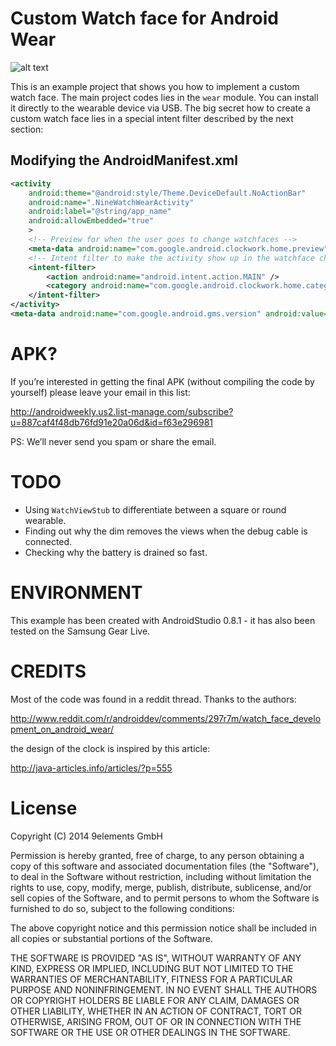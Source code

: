 # Custom Watch face for Android Wear

![alt text](https://raw.githubusercontent.com/9elements/9elements-One-for-Android-Wear/master/9elements-one-blog.jpg "Custom Watch Face - 9elements One")

This is an example project that shows you how to implement a custom watch face.
The main project codes lies in the `wear` module. You can install it directly to the wearable device via USB.
The big secret how to create a custom watch face lies in a special intent filter described by the next section:

## Modifying the AndroidManifest.xml

```xml
<activity
    android:theme="@android:style/Theme.DeviceDefault.NoActionBar"
    android:name=".NineWatchWearActivity"
    android:label="@string/app_name"
    android:allowEmbedded="true"
    >
    <!-- Preview for when the user goes to change watchfaces -->
    <meta-data android:name="com.google.android.clockwork.home.preview" android:resource="@drawable/preview" />
    <!-- Intent filter to make the activity show up in the watchface choices -->
    <intent-filter>
        <action android:name="android.intent.action.MAIN" />
        <category android:name="com.google.android.clockwork.home.category.HOME_BACKGROUND" />
    </intent-filter>
</activity>
<meta-data android:name="com.google.android.gms.version" android:value="@integer/google_play_services_version" />
```

# APK?

If you’re interested in getting the final APK (without compiling the code by yourself) please leave your email in this list:

http://androidweekly.us2.list-manage.com/subscribe?u=887caf4f48db76fd91e20a06d&id=f63e296981

PS: We’ll never send you spam or share the email.

# TODO

* Using `WatchViewStub` to differentiate between a square or round wearable.
* Finding out why the dim removes the views when the debug cable is connected.
* Checking why the battery is drained so fast.

# ENVIRONMENT

This example has been created with AndroidStudio 0.8.1 - it has also been tested on the Samsung Gear Live.

# CREDITS

Most of the code was found in a reddit thread. Thanks to the authors:

http://www.reddit.com/r/androiddev/comments/297r7m/watch_face_development_on_android_wear/

the design of the clock is inspired by this article:

http://java-articles.info/articles/?p=555

# License

Copyright (C) 2014 9elements GmbH

Permission is hereby granted, free of charge, to any person obtaining a copy of
this software and associated documentation files (the "Software"), to deal in
the Software without restriction, including without limitation the rights to
use, copy, modify, merge, publish, distribute, sublicense, and/or sell copies
of the Software, and to permit persons to whom the Software is furnished to do
so, subject to the following conditions:

The above copyright notice and this permission notice shall be included in all
copies or substantial portions of the Software.

THE SOFTWARE IS PROVIDED "AS IS", WITHOUT WARRANTY OF ANY KIND, EXPRESS OR
IMPLIED, INCLUDING BUT NOT LIMITED TO THE WARRANTIES OF MERCHANTABILITY,
FITNESS FOR A PARTICULAR PURPOSE AND NONINFRINGEMENT. IN NO EVENT SHALL THE
AUTHORS OR COPYRIGHT HOLDERS BE LIABLE FOR ANY CLAIM, DAMAGES OR OTHER
LIABILITY, WHETHER IN AN ACTION OF CONTRACT, TORT OR OTHERWISE, ARISING FROM,
OUT OF OR IN CONNECTION WITH THE SOFTWARE OR THE USE OR OTHER DEALINGS IN THE
SOFTWARE.
